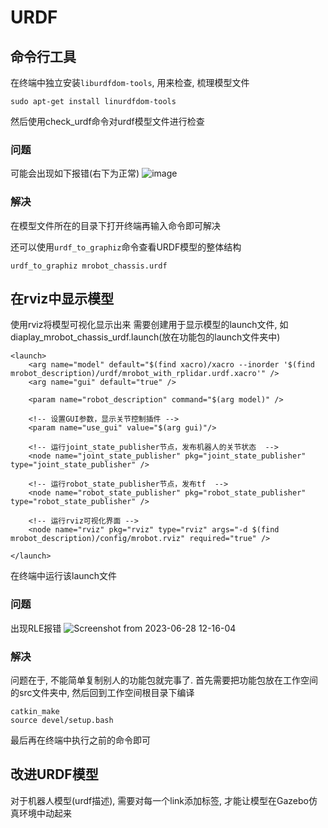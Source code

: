 # URDF
## 命令行工具
在终端中独立安装`liburdfdom-tools`, 用来检查, 梳理模型文件
```
sudo apt-get install linurdfdom-tools
```
然后使用check_urdf命令对urdf模型文件进行检查

### 问题  
可能会出现如下报错(右下为正常)
![image](https://github.com/Travis-alt/UAV/assets/102942951/f53e05fb-aac5-4cbe-8758-b436355bb0be)
### 解决  
在模型文件所在的目录下打开终端再输入命令即可解决  

还可以使用`urdf_to_graphiz`命令查看URDF模型的整体结构
```
urdf_to_graphiz mrobot_chassis.urdf
```
## 在rviz中显示模型
使用rviz将模型可视化显示出来
需要创建用于显示模型的launch文件, 如diaplay_mrobot_chassis_urdf.launch(放在功能包的launch文件夹中)
```launch
<launch>
	<arg name="model" default="$(find xacro)/xacro --inorder '$(find mrobot_description)/urdf/mrobot_with_rplidar.urdf.xacro'" />
	<arg name="gui" default="true" />

	<param name="robot_description" command="$(arg model)" />

    <!-- 设置GUI参数，显示关节控制插件 -->
	<param name="use_gui" value="$(arg gui)"/>

    <!-- 运行joint_state_publisher节点，发布机器人的关节状态  -->
	<node name="joint_state_publisher" pkg="joint_state_publisher" type="joint_state_publisher" />

	<!-- 运行robot_state_publisher节点，发布tf  -->
	<node name="robot_state_publisher" pkg="robot_state_publisher" type="robot_state_publisher" />

    <!-- 运行rviz可视化界面 -->
	<node name="rviz" pkg="rviz" type="rviz" args="-d $(find mrobot_description)/config/mrobot.rviz" required="true" />

</launch>
```
在终端中运行该launch文件
### 问题
出现RLE报错
![Screenshot from 2023-06-28 12-16-04](https://github.com/Travis-alt/UAV/assets/102942951/a4f6453a-f522-454a-8018-c2197ac0f5b4)
### 解决
问题在于, 不能简单复制别人的功能包就完事了. 
首先需要把功能包放在工作空间的src文件夹中, 然后回到工作空间根目录下编译
```
catkin_make
source devel/setup.bash
```
最后再在终端中执行之前的命令即可

## 改进URDF模型
对于机器人模型(urdf描述), 需要对每一个link添加<gazebo>标签, 才能让模型在Gazebo仿真环境中动起来
